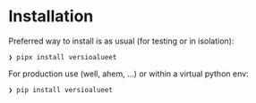 # Installation

Preferred way to install is as usual (for testing or in isolation):

```console
❯ pipx install versioalueet
```

For production use (well, ahem, ...) or within a virtual python env:

```console
❯ pip install versioalueet
```
